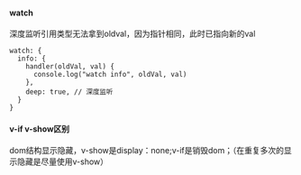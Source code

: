 #### watch
深度监听引用类型无法拿到oldval，因为指针相同，此时已指向新的val  
```
watch: {
  info: {
    handler(oldVal, val) {
      console.log("watch info", oldVal, val)
    },
    deep: true, // 深度监听
  }
}
```

#### v-if v-show区别
dom结构显示隐藏，v-show是display：none;v-if是销毁dom；（在重复多次的显示隐藏是尽量使用v-show）